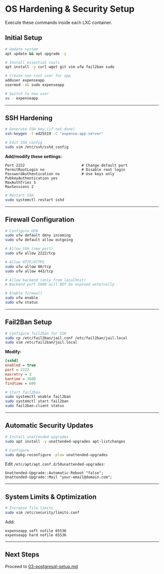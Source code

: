 # OS Hardening & Security Setup

Execute these commands inside each LXC container.

## Initial Setup

```bash
# Update system
apt update && apt upgrade -y

# Install essential tools
apt install -y curl wget git vim ufw fail2ban sudo

# Create non-root user for app
adduser expenseapp
usermod -aG sudo expenseapp

# Switch to new user
su - expenseapp
```

---

## SSH Hardening

```bash
# Generate SSH key (if not done)
ssh-keygen -t ed25519 -C "expense-app-server"

# Edit SSH config
sudo vim /etc/ssh/sshd_config
```

**Add/modify these settings:**
```
Port 2222                          # Change default port
PermitRootLogin no                 # Disable root login
PasswordAuthentication no          # Use keys only
PubkeyAuthentication yes
MaxAuthTries 3
MaxSessions 2
```

```bash
# Restart SSH
sudo systemctl restart sshd
```

---

## Firewall Configuration

```bash
# Configure UFW
sudo ufw default deny incoming
sudo ufw default allow outgoing

# Allow SSH (new port)
sudo ufw allow 2222/tcp

# Allow HTTP/HTTPS
sudo ufw allow 80/tcp
sudo ufw allow 443/tcp

# Allow backend (only from localhost)
# Backend port 5000 will NOT be exposed externally

# Enable firewall
sudo ufw enable
sudo ufw status
```

---

## Fail2Ban Setup

```bash
# Configure fail2ban for SSH
sudo cp /etc/fail2ban/jail.conf /etc/fail2ban/jail.local
sudo vim /etc/fail2ban/jail.local
```

**Modify:**
```ini
[sshd]
enabled = true
port = 2222
maxretry = 3
bantime = 3600
findtime = 600
```

```bash
# Start fail2ban
sudo systemctl enable fail2ban
sudo systemctl start fail2ban
sudo fail2ban-client status
```

---

## Automatic Security Updates

```bash
# Install unattended-upgrades
sudo apt install -y unattended-upgrades apt-listchanges

# Configure
sudo dpkg-reconfigure -plow unattended-upgrades
```

Edit `/etc/apt/apt.conf.d/50unattended-upgrades`:
```
Unattended-Upgrade::Automatic-Reboot "false";
Unattended-Upgrade::Mail "your-email@domain.com";
```

---

## System Limits & Optimization

```bash
# Increase file limits
sudo vim /etc/security/limits.conf
```

Add:
```
expenseapp soft nofile 65536
expenseapp hard nofile 65536
```

---

## Next Steps

Proceed to [03-postgresql-setup.md](03-postgresql-setup.md)
